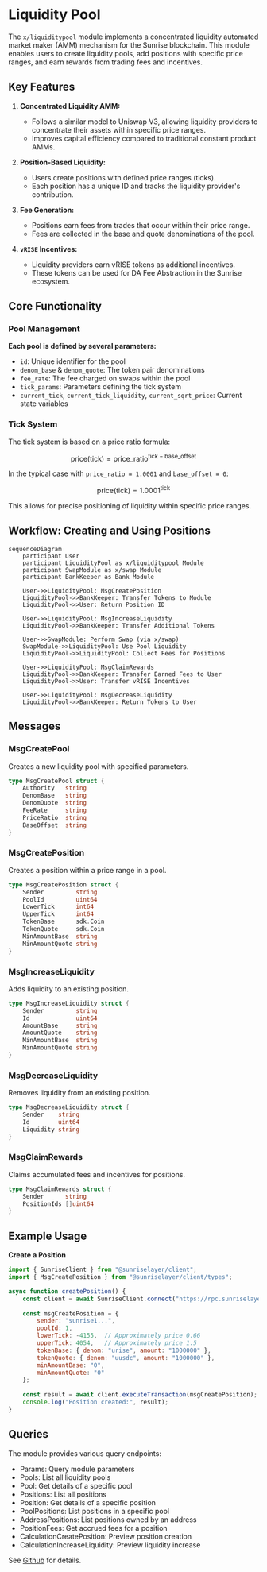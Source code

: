 # Liquidity Pool

The `x/liquiditypool` module implements a concentrated liquidity automated market maker (AMM) mechanism for the Sunrise blockchain. This module enables users to create liquidity pools, add positions with specific price ranges, and earn rewards from trading fees and incentives.

## Key Features

1. **Concentrated Liquidity AMM:**

   - Follows a similar model to Uniswap V3, allowing liquidity providers to concentrate their assets within specific price ranges.
   - Improves capital efficiency compared to traditional constant product AMMs.


2. **Position-Based Liquidity:**

   - Users create positions with defined price ranges (ticks).
   - Each position has a unique ID and tracks the liquidity provider's contribution.


3. **Fee Generation:**

   - Positions earn fees from trades that occur within their price range.
   - Fees are collected in the base and quote denominations of the pool.


4. **`vRISE` Incentives:**

   - Liquidity providers earn vRISE tokens as additional incentives.
   - These tokens can be used for DA Fee Abstraction in the Sunrise ecosystem.

## Core Functionality

### Pool Management

**Each pool is defined by several parameters:**

- `id`: Unique identifier for the pool
- `denom_base` & `denom_quote`: The token pair denominations
- `fee_rate`: The fee charged on swaps within the pool
- `tick_params`: Parameters defining the tick system
- `current_tick`, `current_tick_liquidity`, `current_sqrt_price`: Current state variables


### Tick System

The tick system is based on a price ratio formula:

$$
\mathrm{price}(\mathrm{tick}) = \mathrm{price\_ratio}^{\mathrm{tick} - \mathrm{base\_offset}}
$$

In the typical case with `price_ratio = 1.0001` and `base_offset = 0`:

$$
\mathrm{price}(\mathrm{tick}) = 1.0001^{\mathrm{tick}}
$$

This allows for precise positioning of liquidity within specific price ranges.

## Workflow: Creating and Using Positions

```mermaid
sequenceDiagram
    participant User
    participant LiquidityPool as x/liquiditypool Module
    participant SwapModule as x/swap Module
    participant BankKeeper as Bank Module

    User->>LiquidityPool: MsgCreatePosition
    LiquidityPool->>BankKeeper: Transfer Tokens to Module
    LiquidityPool->>User: Return Position ID
    
    User->>LiquidityPool: MsgIncreaseLiquidity
    LiquidityPool->>BankKeeper: Transfer Additional Tokens
    
    User->>SwapModule: Perform Swap (via x/swap)
    SwapModule->>LiquidityPool: Use Pool Liquidity
    LiquidityPool->>LiquidityPool: Collect Fees for Positions
    
    User->>LiquidityPool: MsgClaimRewards
    LiquidityPool->>BankKeeper: Transfer Earned Fees to User
    LiquidityPool->>User: Transfer vRISE Incentives
    
    User->>LiquidityPool: MsgDecreaseLiquidity
    LiquidityPool->>BankKeeper: Return Tokens to User
```

## Messages

### MsgCreatePool

Creates a new liquidity pool with specified parameters.

```go
type MsgCreatePool struct {
    Authority   string
    DenomBase   string
    DenomQuote  string
    FeeRate     string
    PriceRatio  string
    BaseOffset  string
}
```

### MsgCreatePosition

Creates a position within a price range in a pool.

```go
type MsgCreatePosition struct {
    Sender         string
    PoolId         uint64
    LowerTick      int64
    UpperTick      int64
    TokenBase      sdk.Coin
    TokenQuote     sdk.Coin
    MinAmountBase  string
    MinAmountQuote string
}
```

### MsgIncreaseLiquidity

Adds liquidity to an existing position.

```go
type MsgIncreaseLiquidity struct {
    Sender         string
    Id             uint64
    AmountBase     string
    AmountQuote    string
    MinAmountBase  string
    MinAmountQuote string
}
```

### MsgDecreaseLiquidity

Removes liquidity from an existing position.

```go
type MsgDecreaseLiquidity struct {
    Sender    string
    Id        uint64
    Liquidity string
}
```

### MsgClaimRewards

Claims accumulated fees and incentives for positions.

```go
type MsgClaimRewards struct {
    Sender      string
    PositionIds []uint64
}
```

## Example Usage

**Create a Position**

```javascript
import { SunriseClient } from "@sunriselayer/client";
import { MsgCreatePosition } from "@sunriselayer/client/types";

async function createPosition() {
    const client = await SunriseClient.connect("https://rpc.sunriselayer.io");
    
    const msgCreatePosition = {
        sender: "sunrise1...",
        poolId: 1,
        lowerTick: -4155,  // Approximately price 0.66
        upperTick: 4054,   // Approximately price 1.5
        tokenBase: { denom: "urise", amount: "1000000" },
        tokenQuote: { denom: "uusdc", amount: "1000000" },
        minAmountBase: "0",
        minAmountQuote: "0"
    };
    
    const result = await client.executeTransaction(msgCreatePosition);
    console.log("Position created:", result);
}
```

## Queries

The module provides various query endpoints:

* Params: Query module parameters
* Pools: List all liquidity pools
* Pool: Get details of a specific pool
* Positions: List all positions
* Position: Get details of a specific position
* PoolPositions: List positions in a specific pool
* AddressPositions: List positions owned by an address
* PositionFees: Get accrued fees for a position
* CalculationCreatePosition: Preview position creation
* CalculationIncreaseLiquidity: Preview liquidity increase

See [Github](https://github.com/sunriselayer/sunrise/tree/main/x/liquiditypool) for details.
